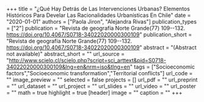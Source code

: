 +++
title = "¿Qué Hay Detrás de Las Intervenciones Urbanas? Elementos Históricos Para Develar Las Racionalidades Urbanísticas En Chile"
date = "2020-01-01"
authors = ["Paola Jiron", "Alejandra Rivas"]
publication_types = ["2"]
publication = "Revista de geografía Norte Grande(77) 109--132. https://doi.org/10.4067/S0718-34022020000300109"
publication_short = "Revista de geografía Norte Grande(77) 109--132. https://doi.org/10.4067/S0718-34022020000300109"
abstract = "(Abstract not available)"
abstract_short = ""
url_source = "http://www.scielo.cl/scielo.php?script=sci_arttext&pid=S0718-34022020000300109&lng=en&nrm=iso&tlng=en"
tags = ["Socioeconomic factors","Socioeconomic transformation","Territorial conflicts"]
url_code = ""
image_preview = ""
selected = false
projects = []
url_pdf = ""
url_preprint = ""
url_dataset = ""
url_project = ""
url_slides = ""
url_video = ""
url_poster = ""
math = true
highlight = true
[header]
image = ""
caption = ""
+++
